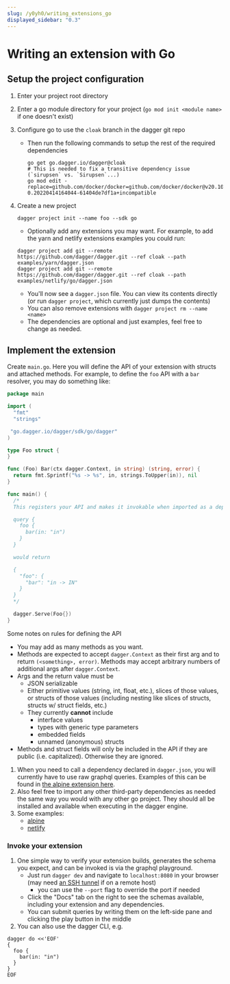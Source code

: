 ```yaml
---
slug: /y0yh0/writing_extensions_go
displayed_sidebar: "0.3"
---
```


# Writing an extension with Go

## Setup the project configuration

1. Enter your project root directory
1. Enter a go module directory for your project (`go mod init <module name>` if one doesn't exist)
1. Configure go to use the `cloak` branch in the dagger git repo

   - Then run the following commands to setup the rest of the required dependencies

     ```console
     go get go.dagger.io/dagger@cloak
     # This is needed to fix a transitive dependency issue (`sirupsen` vs. `Sirupsen`...)
     go mod edit -replace=github.com/docker/docker=github.com/docker/docker@v20.10.3-0.20220414164044-61404de7df1a+incompatible
     ```

1. Create a new project

   ```console
   dagger project init --name foo --sdk go
   ```

   - Optionally add any extensions you may want. For example, to add the yarn and netlify extensions examples you could run:

   ```console
   dagger project add git --remote https://github.com/dagger/dagger.git --ref cloak --path examples/yarn/dagger.json
   dagger project add git --remote https://github.com/dagger/dagger.git --ref cloak --path examples/netlify/go/dagger.json
   ```

   - You'll now see a `dagger.json` file. You can view its contents directly (or run `dagger project`, which currently just dumps the contents)
   - You can also remove extensions with `dagger project rm --name <name>`
   - The dependencies are optional and just examples, feel free to change as needed.

## Implement the extension

Create `main.go`. Here you will define the API of your extension with structs and attached methods. For example, to define the `foo` API with a `bar` resolver, you may do something like:

```go
package main

import (
  "fmt"
  "strings"

 "go.dagger.io/dagger/sdk/go/dagger"
)

type Foo struct {
}

func (Foo) Bar(ctx dagger.Context, in string) (string, error) {
  return fmt.Sprintf("%s -> %s", in, strings.ToUpper(in)), nil
}

func main() {
  /*
  This registers your API and makes it invokable when imported as a dependency, e.g.

  query {
    foo {
      bar(in: "in")
    }
  }

  would return

  {
    "foo": {
      "bar": "in -> IN"
    }
  }
  */

  dagger.Serve(Foo{})
}
```

Some notes on rules for defining the API

- You may add as many methods as you want.
- Methods are expected to accept `dagger.Context` as their first arg and to return `(<something>, error)`. Methods may accept arbitrary numbers of additional args after `dagger.Context`.
- Args and the return value must be
  - JSON serializable
  - Either primitive values (string, int, float, etc.), slices of those values, or structs of those values (including nesting like slices of structs, structs w/ struct fields, etc.)
  - They currently **cannot** include
    - interface values
    - types with generic type parameters
    - embedded fields
    - unnamed (anonymous) structs
- Methods and struct fields will only be included in the API if they are public (i.e. capitalized). Otherwise they are ignored.

1. When you need to call a dependency declared in `dagger.json`, you will currently have to use raw graphql queries. Examples of this can be found in [the alpine extension here](https://github.com/dagger/dagger/blob/cloak/examples/alpine/main.go).
1. Also feel free to import any other third-party dependencies as needed the same way you would with any other go project. They should all be installed and available when executing in the dagger engine.
1. Some examples:
   - [alpine](https://github.com/dagger/dagger/blob/cloak/examples/alpine/main.go)
   - [netlify](https://github.com/dagger/dagger/blob/cloak/examples/netlify/go/main.go)

### Invoke your extension

1. One simple way to verify your extension builds, generates the schema you expect, and can be invoked is via the graphql playground.
   - Just run `dagger dev` and navigate to `localhost:8080` in your browser (may need [an SSH tunnel](https://www.ssh.com/academy/ssh/tunneling-example) if on a remote host)
     - you can use the `--port` flag to override the port if needed
   - Click the "Docs" tab on the right to see the schemas available, including your extension and any dependencies.
   - You can submit queries by writing them on the left-side pane and clicking the play button in the middle
1. You can also use the dagger CLI, e.g.

```console
dagger do <<'EOF'
{
  foo {
    bar(in: "in")
  }
}
EOF
```
